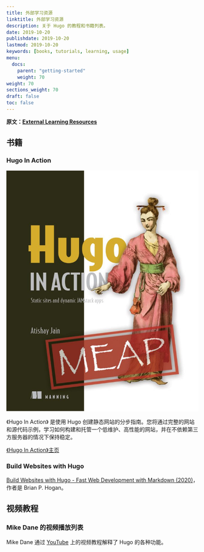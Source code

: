 ```yaml
---
title: 外部学习资源
linktitle: 外部学习资源
description: 关于 Hugo 的教程和书籍列表。
date: 2019-10-20
publishdate: 2019-10-20
lastmod: 2019-10-20
keywords: [books, tutorials, learning, usage]
menu:
  docs:
    parent: "getting-started"
    weight: 70
weight: 70
sections_weight: 70
draft: false
toc: false
---
```


**原文：[External Learning Resources](https://gohugo.io/getting-started/external-learning-resources/)**

## 书籍

### Hugo In Action

[![Hugo In Action](hia.jpg)](https://www.manning.com/books/hugo-in-action)

《Hugo In Action》 是使用 Hugo 创建静态网站的分步指南。您将通过完整的网站和源代码示例，学习如何构建和托管一个低维护、高性能的网站，并在不依赖第三方服务器的情况下保持稳定。

[《Hugo In Action》主页](https://www.manning.com/books/hugo-in-action)

### Build Websites with Hugo

[Build Websites with Hugo - Fast Web Development with Markdown (2020)](https://pragprog.com/titles/bhhugo/)，作者是 Brian P. Hogan。

## 视频教程

### Mike Dane 的视频播放列表

Mike Dane 通过 [YouTube](https://www.youtube.com/watch?list=PLLAZ4kZ9dFpOnyRlyS-liKL5ReHDcj4G3&v=qtIqKaDlqXo) 上的视频教程解释了 Hugo 的各种功能。
